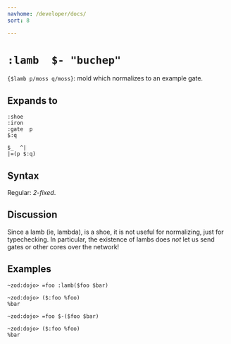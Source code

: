```yaml
---
navhome: /developer/docs/
sort: 8

---
```


# `:lamb  $- "buchep"`

`{$lamb p/moss q/moss}`: mold which normalizes to an example gate.

## Expands to

```
:shoe
:iron
:gate  p
$:q
```

```
$_  ^|
|=(p $:q)
```

## Syntax

Regular: *2-fixed*.

## Discussion

Since a lamb (ie, lambda), is a shoe, it is not useful for normalizing, just
for typechecking.  In particular, the existence of lambs does *not* let us send
gates or other cores over the network!

## Examples

```
~zod:dojo> =foo :lamb($foo $bar)

~zod:dojo> ($:foo %foo)
%bar
```

```
~zod:dojo> =foo $-($foo $bar)

~zod:dojo> ($:foo %foo)
%bar
```
